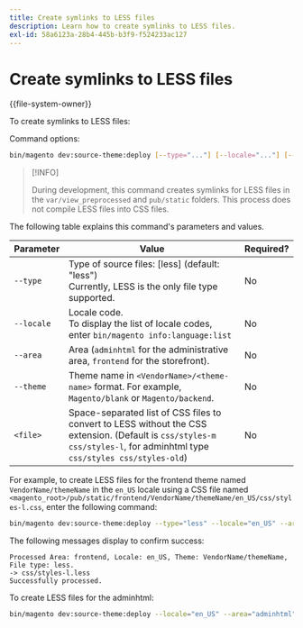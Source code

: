 ```yaml
---
title: Create symlinks to LESS files
description: Learn how to create symlinks to LESS files.
exl-id: 58a6123a-28b4-445b-b3f9-f524233ac127
---
```

# Create symlinks to LESS files

{{file-system-owner}}

To create symlinks to LESS files:

Command options:

```bash
bin/magento dev:source-theme:deploy [--type="..."] [--locale="..."] [--area="..."] [--theme="..."] [file1] ... [fileN]
```

>[!INFO]
>
>During development, this command creates symlinks for LESS files in the `var/view_preprocessed` and `pub/static` folders. This process does not compile LESS files into CSS files.

The following table explains this command's parameters and values.

| Parameter | Value | Required? |
| --------- | ----- | --------- |
| `--type`  | Type of source files: [less] (default: "less")<br>Currently, LESS is the only file type supported. | No |
| `--locale` | Locale code.<br>To display the list of locale codes, enter `bin/magento info:language:list` | No |
| `--area` | Area (`adminhtml` for the administrative area, `frontend` for the storefront). | No |
| `--theme` | Theme name in `<VendorName>/<theme-name>` format. For example, `Magento/blank` or `Magento/backend`. | No |
| `<file>` | Space-separated list of CSS files to convert to LESS without the CSS extension. (Default is `css/styles-m css/styles-l`, for adminhtml type `css/styles css/styles-old`) | No |

For example, to create LESS files for the frontend theme named `VendorName/themeName` in the `en_US` locale using a CSS file named `<magento_root>/pub/static/frontend/VendorName/themeName/en_US/css/styles-l.css`, enter the following command:

```bash
bin/magento dev:source-theme:deploy --type="less" --locale="en_US" --area="frontend" --theme="VendorName/themeName" css/styles-l
```

The following messages display to confirm success:

```terminal
Processed Area: frontend, Locale: en_US, Theme: VendorName/themeName, File type: less.
-> css/styles-l.less
Successfully processed.
```

To create LESS files for the adminhtml:

```bash
bin/magento dev:source-theme:deploy --locale="en_US" --area="adminhtml" --theme="Magento/backend" css/styles css/styles-old
```
